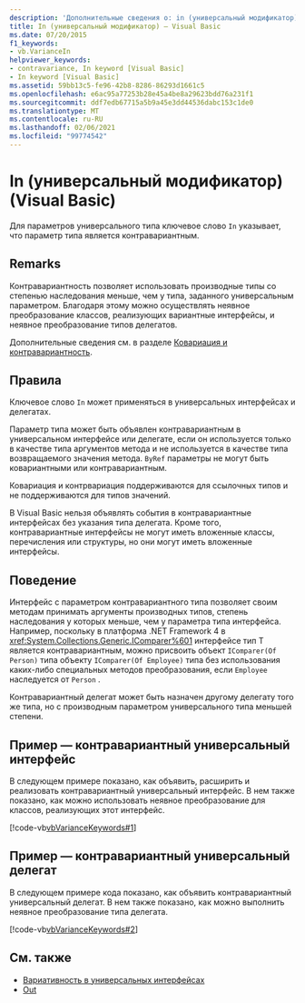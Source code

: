 ```yaml
---
description: 'Дополнительные сведения о: in (универсальный модификатор) (Visual Basic)'
title: In (универсальный модификатор) — Visual Basic
ms.date: 07/20/2015
f1_keywords:
- vb.VarianceIn
helpviewer_keywords:
- contravariance, In keyword [Visual Basic]
- In keyword [Visual Basic]
ms.assetid: 59bb13c5-fe96-42b8-8286-86293d1661c5
ms.openlocfilehash: e6ac95a77253b28e45a4be8a29623bdd76a231f1
ms.sourcegitcommit: ddf7edb67715a5b9a45e3dd44536dabc153c1de0
ms.translationtype: MT
ms.contentlocale: ru-RU
ms.lasthandoff: 02/06/2021
ms.locfileid: "99774542"
---
```

# <a name="in-generic-modifier-visual-basic"></a>In (универсальный модификатор) (Visual Basic)

Для параметров универсального типа ключевое слово `In` указывает, что параметр типа является контравариантным.

## <a name="remarks"></a>Remarks

Контравариантность позволяет использовать производные типы со степенью наследования меньше, чем у типа, заданного универсальным параметром. Благодаря этому можно осуществлять неявное преобразование классов, реализующих вариантные интерфейсы, и неявное преобразование типов делегатов.

Дополнительные сведения см. в разделе [Ковариация и контравариантность](../../programming-guide/concepts/covariance-contravariance/index.md).

## <a name="rules"></a>Правила

Ключевое слово `In` может применяться в универсальных интерфейсах и делегатах.
  
Параметр типа может быть объявлен контравариантным в универсальном интерфейсе или делегате, если он используется только в качестве типа аргументов метода и не используется в качестве типа возвращаемого значения метода. `ByRef` параметры не могут быть ковариантными или контравариантным.

Ковариация и контрвариация поддерживаются для ссылочных типов и не поддерживаются для типов значений.

В Visual Basic нельзя объявлять события в контравариантные интерфейсах без указания типа делегата. Кроме того, контравариантные интерфейсы не могут иметь вложенные классы, перечисления или структуры, но они могут иметь вложенные интерфейсы.

## <a name="behavior"></a>Поведение

Интерфейс с параметром контравариантного типа позволяет своим методам принимать аргументы производных типов, степень наследования у которых меньше, чем у параметра типа интерфейса. Например, поскольку в платформа .NET Framework 4 в <xref:System.Collections.Generic.IComparer%601> интерфейсе тип T является контравариантным, можно присвоить объект `IComparer(Of Person)` типа объекту `IComparer(Of Employee)` типа без использования каких-либо специальных методов преобразования, если `Employee` наследуется от `Person` .

Контравариантный делегат может быть назначен другому делегату того же типа, но с производным параметром универсального типа меньшей степени.

## <a name="example---contravariant-generic-interface"></a>Пример — контравариантный универсальный интерфейс

В следующем примере показано, как объявить, расширить и реализовать контравариантный универсальный интерфейс. В нем также показано, как можно использовать неявное преобразование для классов, реализующих этот интерфейс.

[!code-vb[vbVarianceKeywords#1](~/samples/snippets/visualbasic/VS_Snippets_VBCSharp/vbvariancekeywords/vb/module1.vb#1)]

## <a name="example---contravariant-generic-delegate"></a>Пример — контравариантный универсальный делегат

В следующем примере кода показано, как объявить контравариантный универсальный делегат. В нем также показано, как можно выполнить неявное преобразование типа делегата.

[!code-vb[vbVarianceKeywords#2](~/samples/snippets/visualbasic/VS_Snippets_VBCSharp/vbvariancekeywords/vb/module1.vb#2)]

## <a name="see-also"></a>См. также

- [Вариативность в универсальных интерфейсах](../../programming-guide/concepts/covariance-contravariance/variance-in-generic-interfaces.md)
- [Out](out-generic-modifier.md)
